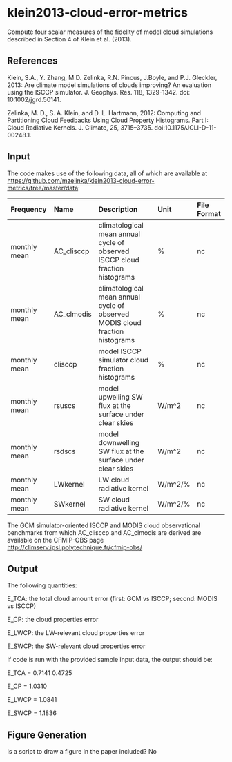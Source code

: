 # klein2013-cloud-error-metrics
Compute four scalar measures of the fidelity of model cloud simulations described in Section 4 of Klein et al. (2013). 

References
----------
Klein, S.A., Y. Zhang, M.D. Zelinka, R.N. Pincus, J.Boyle, and P.J. Gleckler, 2013: Are climate model simulations of clouds improving? An evaluation using the ISCCP simulator. J. Geophys. Res. 118, 1329-1342. doi: 10.1002/jgrd.50141.

Zelinka, M. D., S. A. Klein, and D. L. Hartmann, 2012: Computing and Partitioning Cloud Feedbacks Using Cloud Property Histograms. Part I: Cloud Radiative Kernels. J. Climate, 25, 3715–3735. doi:10.1175/JCLI-D-11-00248.1.

Input
----------

The code makes use of the following data, all of which are available at https://github.com/mzelinka/klein2013-cloud-error-metrics/tree/master/data:


| Frequency | Name | Description | Unit | File Format |
|:----------|:-----------------------------|:-------------|:------|:------------|
| monthly mean | AC_clisccp | climatological mean annual cycle of observed ISCCP cloud fraction histograms | % | nc | 
| monthly mean | AC_clmodis | climatological mean annual cycle of observed MODIS cloud fraction histograms | % | nc |
| monthly mean | clisccp | model ISCCP simulator cloud fraction histograms | % | nc |
| monthly mean | rsuscs | model upwelling SW flux at the surface under clear skies | W/m^2 | nc |
| monthly mean | rsdscs | model downwelling SW flux at the surface under clear skies | W/m^2 | nc |
| monthly mean | LWkernel | LW cloud radiative kernel | W/m^2/% | nc |
| monthly mean | SWkernel | SW cloud radiative kernel | W/m^2/% | nc |


The GCM simulator-oriented ISCCP and MODIS cloud observational benchmarks from which AC_clisccp and AC_clmodis are derived are available on the CFMIP-OBS page http://climserv.ipsl.polytechnique.fr/cfmip-obs/

Output
----------
The following quantities:

E_TCA: the total cloud amount error (first: GCM vs ISCCP; second: MODIS vs ISCCP)

E_CP: the cloud properties error 

E_LWCP: the LW-relevant cloud properties error 

E_SWCP: the SW-relevant cloud properties error 

If code is run with the provided sample input data, the output should be:

E_TCA =
    0.7141
    0.4725
    
E_CP =
    1.0310
    
E_LWCP =
    1.0841
    
E_SWCP =
    1.1836

Figure Generation
----------
Is a script to draw a figure in the paper included? No
